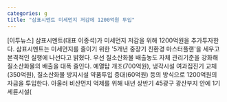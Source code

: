 ```yaml
---
categories: g
title: "삼표시멘트 미세먼지 저감에 1200억원 투입"
---
```

[이투뉴스] 삼표시멘트(대표 이종석)가 미세먼지 저감을 위해 1200억원을 추가투자한다. 삼표시멘트는 미세먼지를 줄이기 위한 &#39;5개년 중장기 친환경 마스터플랜&#39;을 세우고 본격적인 실행에 나선다고 밝혔다. 우선 질소산화물 배출농도 자체 관리기준을 강화해 질소산화물의 배출을 대폭 줄인다. 예열탑 개조(700억원), 냉각시설 여과집진기 교체(350억원), 질소산화물 방지시설 약품투입 증대(60억원) 등의 방식으로 1200억원의 자금을 투입한다. 아울러 비산먼지 억제를 위해 내년 상반기 45광구 광산부지 안에 1기 세륜시설(